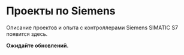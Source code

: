 # Проекты по Siemens

Описание проектов и опыта с контроллерами Siemens SIMATIC S7 появится здесь.

**Ожидайте обновлений.**
